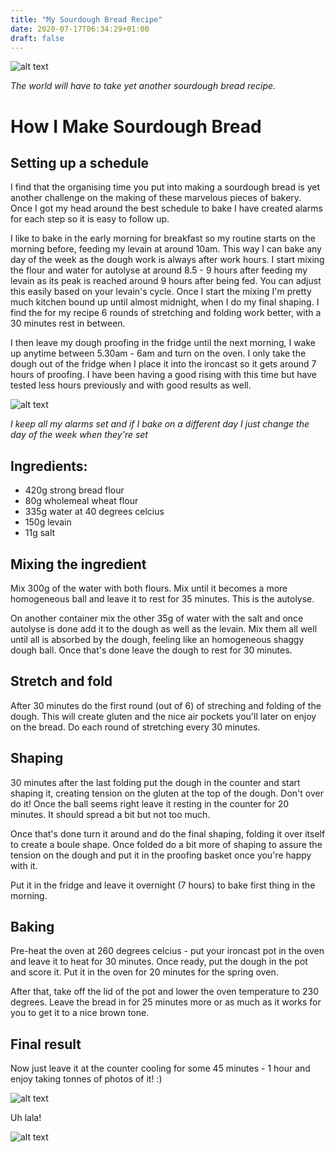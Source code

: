 ```yaml
---
title: "My Sourdough Bread Recipe"
date: 2020-07-17T06:34:29+01:00
draft: false
---
```


![alt text](/sourdough_cover.jpg "Loaf")

_The world will have to take yet another sourdough bread recipe._


# How I Make Sourdough Bread

## Setting up a schedule

I find that the organising time you put into making a sourdough bread is yet another challenge on the making of these marvelous pieces of bakery. Once I got my head around the best schedule to bake I have created alarms for each step so it is easy to follow up.

I like to bake in the early morning for breakfast so my routine starts on the morning before, feeding my levain at around 10am. This way I can bake any day of the week as the dough work is always after work hours. I start mixing the flour and water for autolyse at around 8.5 - 9 hours after feeding my levain as its peak is reached around 9 hours after being fed. You can adjust this easily based on your levain's cycle.
Once I start the mixing I'm pretty much kitchen bound up until almost midnight, when I do my final shaping. I find the for my recipe 6 rounds of stretching and folding work better, with a 30 minutes rest in between. 

I then leave my dough proofing in the fridge until the next morning, I wake up anytime between 5.30am - 6am and turn on the oven. I only take the dough out of the fridge when I place it into the ironcast so it gets around 7 hours of proofing. I have been having a good rising with this time but have tested less hours previously and with good results as well.

![alt text](/schedule.jpg "Alarms and alarms")

_I keep all my alarms set and if I bake on a different day I just change the day of the week when they're set_

## Ingredients:

* 420g strong bread flour
* 80g wholemeal wheat flour
* 335g water at 40 degrees celcius
* 150g levain
* 11g salt

## Mixing the ingredient

Mix 300g of the water with both flours. Mix until it becomes a more homogeneous ball and leave it to rest for 35 minutes. This is the autolyse.

On another container mix the other 35g of water with the salt and once autolyse is done add it to the dough as well as the levain. Mix them all well until all is absorbed by the dough, feeling like an homogeneous shaggy dough ball.
Once that's done leave the dough to rest for 30 minutes.

## Stretch and fold

After 30 minutes do the first round (out of 6) of streching and folding of the dough. This will create gluten and the nice air pockets you'll later on enjoy on the bread.
Do each round of stretching every 30 minutes.

## Shaping

30 minutes after the last folding put the dough in the counter and start shaping it, creating tension on the gluten at the top of the dough. Don't over do it! Once the ball seems right leave it resting in the counter for 20 minutes. It should spread a bit but not too much.

Once that's done turn it around and do the final shaping, folding it over itself to create a boule shape. Once folded do a bit more of shaping to assure the tension on the dough and put it in the proofing basket once you're happy with it. 

Put it in the fridge and leave it overnight (7 hours) to bake first thing in the morning.

## Baking

Pre-heat the oven at 260 degrees celcius - put your ironcast pot in the oven and leave it to heat for 30 minutes. Once ready, put the dough in the pot and score it. Put it in the oven for 20 minutes for the spring oven.

After that, take off the lid of the pot and lower the oven temperature to 230 degrees. Leave the bread in for 25 minutes more or as much as it works for you to get it to a nice brown tone.

## Final result

Now just leave it at the counter cooling for some 45 minutes - 1 hour and enjoy taking tonnes of photos of it! :)

![alt text](/finalresultloaf.jpg "Lovely loaf")

Uh lala!

![alt text](/finalresultsliced.jpg "Sliced loaf")


